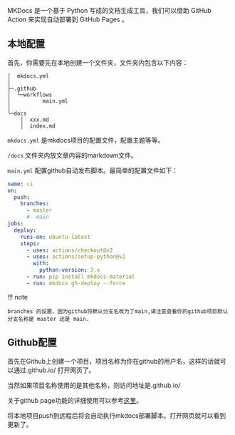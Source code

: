 MKDocs 是一个基于 Python 写成的文档生成工具，我们可以借助 GitHub Action 来实现自动部署到 GitHub Pages 。

## 本地配置

首先，你需要先在本地创建一个文件夹，文件夹内包含以下内容：

```
│  mkdocs.yml
│
├─.github
│  └─workflows
│          main.yml
│
└─docs
    │  xxx.md
    │  index.md
```

`mkdocs.yml` 是mkdocs项目的配置文件，配置主题等等。

`/docs` 文件夹内放文章内容的markdown文件。

`main.yml` 配置github自动发布脚本。最简单的配置文件如下：

```yaml
name: ci 
on:
  push:
    branches: 
      - master
      #- main
jobs:
  deploy:
    runs-on: ubuntu-latest
    steps:
      - uses: actions/checkout@v2
      - uses: actions/setup-python@v2
        with:
          python-version: 3.x
      - run: pip install mkdocs-material 
      - run: mkdocs gh-deploy --force
```

!!! note

    branches 的设置，因为github将默认分支名改为了main,请注意查看你的github项目默认分支名称是 master 还是 main.

## Github配置

首先在Github上创建一个项目，项目名称为你在github的用户名<username>，这样的话就可以通过<username>.github.io/ 打开网页了。

当然如果项目名称使用的是其他名称，则访问地址是<username>.github.io/<repository>

关于github page功能的详细使用可以参考[这里](https://pages.github.com/)。

将本地项目push到远程后将会自动执行mkdocs部署脚本。打开网页就可以看到更新了。